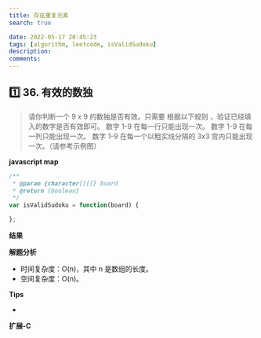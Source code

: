 ```yaml
---
title: 存在重复元素
search: true

date: 2022-05-17 20:45:23
tags: [algorithm, leetcode, isValidSudoku]
description:
comments:
---
```


## 1️⃣ 36. 有效的数独

> 请你判断一个 9 x 9 的数独是否有效。只需要 根据以下规则 ，验证已经填入的数字是否有效即可。 数字 1-9 在每一行只能出现一次。 数字 1-9 在每一列只能出现一次。 数字 1-9 在每一个以粗实线分隔的 3x3 宫内只能出现一次。（请参考示例图）



**javascript map**

```javascript
/**
 * @param {character[][]} board
 * @return {boolean}
 */
var isValidSudoku = function(board) {

};
```

**结果**


**解题分析**
-   时间复杂度：O(n)，其中 n 是数组的长度。
-   空间复杂度：O(n)。

**Tips**

-  

**扩展-C**

```C

```

[]()
